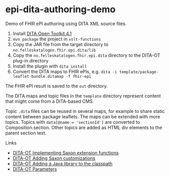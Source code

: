 # epi-dita-authoring-demo

Demo of FHIR ePI authoring using DITA XML source files.

1. Install [DITA Open Toolkit 4.1](https://www.dita-ot.org/)
1. `mvn package` the project in `xslt-functions`
1. Copy the JAR file from the target directory to `no.felleskatalogen.fhir.epi.dita/lib`
1. Copy the `no.felleskatalogen.fhir.epi.dita` directory to the DITA-OT plug-in directory
1. Install the plugin with `dita install`
1. Convert the DITA maps to FHIR ePIs, e.g. `dita -i template/package-leaflet-bundle.ditamap -f fhir-epi`

The FHIR ePI result is saved to the `out` directory.

The DITA maps and topic files in the `template` directory represent content that might come from a DITA-based CMS.

Topic `.dita` files can be reused in several maps, for example to share static content between package leaflets. The maps can be extended with more topics. Topics with `data[@name = 'sectionId']` are converted to Composition.section. Other topics are added as HTML div elements to the parent section text.

Links

* [DITA-OT Implementing Saxon extension functions](https://www.dita-ot.org/4.1/topics/implement-saxon-extension-functions.html)
* [DITA-OT Adding Saxon customizations](https://www.dita-ot.org/4.1/topics/implement-saxon-customizations.html)
* [DITA-OT Adding a Java library to the classpath](https://www.dita-ot.org/4.1/topics/plugin-javalib.html)
* [DITA-OT Parameters](https://www.dita-ot.org/4.1/parameters/parameters_intro.html)
